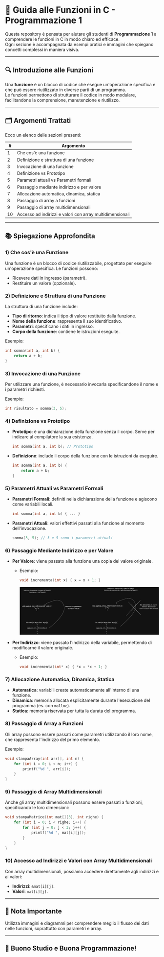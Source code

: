 # 📘 Guida alle Funzioni in C - Programmazione 1

Questa repository è pensata per aiutare gli studenti di **Programmazione 1** a comprendere le funzioni in C in modo chiaro ed efficace.  
Ogni sezione è accompagnata da esempi pratici e immagini che spiegano concetti complessi in maniera visiva.

---

## 🔍 **Introduzione alle Funzioni**

Una **funzione** è un blocco di codice che esegue un'operazione specifica e che può essere riutilizzato in diverse parti di un programma.  
Le funzioni permettono di strutturare il codice in modo modulare, facilitandone la comprensione, manutenzione e riutilizzo.

---

## 🗂️ **Argomenti Trattati**

Ecco un elenco delle sezioni presenti:

| **#** | **Argomento**                                   |
|-------|-----------------------------------------------|
| 1     | Che cos'è una funzione                      |
| 2     | Definizione e struttura di una funzione       |
| 3     | Invocazione di una funzione                  |
| 4     | Definizione vs Prototipo                     |
| 5     | Parametri attuali vs Parametri formali       |
| 6     | Passaggio mediante indirizzo e per valore    |
| 7     | Allocazione automatica, dinamica, statica    |
| 8     | Passaggio di array a funzioni                |
| 9     | Passaggio di array multidimensionali         |
| 10    | Accesso ad indirizzi e valori con array multidimensionali |

---

## 📚 **Spiegazione Approfondita**

### **1) Che cos'è una Funzione**
Una funzione è un blocco di codice riutilizzabile, progettato per eseguire un'operazione specifica. Le funzioni possono:
- Ricevere dati in ingresso (parametri).
- Restituire un valore (opzionale).

### **2) Definizione e Struttura di una Funzione**
La struttura di una funzione include:
- **Tipo di ritorno**: indica il tipo di valore restituito dalla funzione.
- **Nome della funzione**: rappresenta il suo identificativo.
- **Parametri**: specificano i dati in ingresso.
- **Corpo della funzione**: contiene le istruzioni eseguite.

Esempio:
```c
int somma(int a, int b) {
    return a + b;
}
```

### **3) Invocazione di una Funzione**
Per utilizzare una funzione, è necessario invocarla specificandone il nome e i parametri richiesti.

Esempio:
```c
int risultato = somma(3, 5);
```

### **4) Definizione vs Prototipo**
- **Prototipo**: è una dichiarazione della funzione senza il corpo. Serve per indicare al compilatore la sua esistenza.
  ```c
  int somma(int a, int b); // Prototipo
  ```
- **Definizione**: include il corpo della funzione con le istruzioni da eseguire.
  ```c
  int somma(int a, int b) {
      return a + b;
  }
  ```

### **5) Parametri Attuali vs Parametri Formali**
- **Parametri Formali**: definiti nella dichiarazione della funzione e agiscono come variabili locali.
  ```c
  int somma(int a, int b) { ... }
  ```
- **Parametri Attuali**: valori effettivi passati alla funzione al momento dell'invocazione.
  ```c
  somma(3, 5); // 3 e 5 sono i parametri attuali
  ```

### **6) Passaggio Mediante Indirizzo e per Valore**
- **Per Valore**: viene passato alla funzione una copia del valore originale.
  - Esempio:
    ```c
    void incrementa(int x) { x = x + 1; }
    ```
    ![Esempio passaggio mediante indirizzo vs valore](funzione.png)
    
- **Per Indirizzo**: viene passato l'indirizzo della variabile, permettendo di modificarne il valore originale.
  - Esempio:
    ```c
    void incrementa(int* x) { *x = *x + 1; }
    ```

### **7) Allocazione Automatica, Dinamica, Statica**
- **Automatica**: variabili create automaticamente all'interno di una funzione.
- **Dinamica**: memoria allocata esplicitamente durante l'esecuzione del programma (es. con `malloc`).
- **Statica**: memoria riservata per tutta la durata del programma.

### **8) Passaggio di Array a Funzioni**
Gli array possono essere passati come parametri utilizzando il loro nome, che rappresenta l'indirizzo del primo elemento.

Esempio:
```c
void stampaArray(int arr[], int n) {
    for (int i = 0; i < n; i++) {
        printf("%d ", arr[i]);
    }
}
```

### **9) Passaggio di Array Multidimensionali**
Anche gli array multidimensionali possono essere passati a funzioni, specificando le loro dimensioni:
```c
void stampaMatrice(int mat[][3], int righe) {
    for (int i = 0; i < righe; i++) {
        for (int j = 0; j < 3; j++) {
            printf("%d ", mat[i][j]);
        }
    }
}
```

### **10) Accesso ad Indirizzi e Valori con Array Multidimensionali**
Con array multidimensionali, possiamo accedere direttamente agli indirizzi e ai valori:
- **Indirizzi**: `&mat[i][j]`.
- **Valori**: `mat[i][j]`.

---

## 📝 **Nota Importante**
Utilizza immagini e diagrammi per comprendere meglio il flusso dei dati nelle funzioni, soprattutto con parametri e array.

---

## 🚀 **Buono Studio e Buona Programmazione!**
